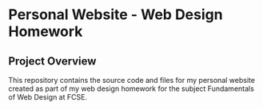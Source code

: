 # Personal Website - Web Design Homework
## Project Overview
This repository contains the source code and files for my personal website created as part of my web design homework for the subject Fundamentals of Web Design at FCSE.
